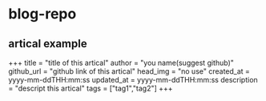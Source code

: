 # blog-repo
## artical example
+++
title = "title of this artical"
author = "you name(suggest github)"
github_url = "github link of this artical"
head_img = "no use"
created_at = yyyy-mm-ddTHH:mm:ss
updated_at = yyyy-mm-ddTHH:mm:ss
description = "descript this artical"
tags = ["tag1","tag2"]
+++